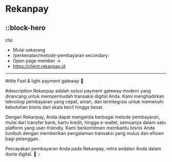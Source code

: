 # Rekanpay
::block-hero
---
cta:
  - Mulai sekarang
  - /perkenalan/metode-pembayaran
secondary:
  - Open page member →
  - https://client.rekanpay.id
---
#title
Fast & light payment gateway 🚀

#description
Rekanpay adalah solusi payment gateway modern yang dirancang untuk mempermudah transaksi digital Anda. Kami menghadirkan teknologi pembayaran yang cepat, aman, dan terintegrasi untuk memenuhi kebutuhan bisnis dari skala kecil hingga besar.

Dengan Rekanpay, Anda dapat mengelola berbagai metode pembayaran, mulai dari transfer bank, kartu kredit, hingga e-wallet, semuanya dalam satu platform yang user-friendly. Kami berkomitmen membantu bisnis Anda tumbuh dengan memberikan pengalaman transaksi yang mulus dan efisien bagi pelanggan.

Percayakan pembayaran Anda pada Rekanpay, mitra andalan Anda dalam dunia digital. 🚀
::
